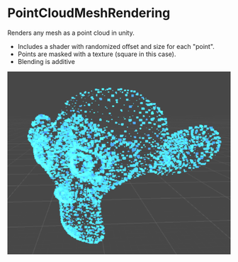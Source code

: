 # PointCloudMeshRendering
Renders any mesh as a point cloud in unity.

* Includes a shader with randomized offset and size for each "point".
* Points are masked with a texture (square in this case).
* Blending is additive

![screenshot](screenshot.png)